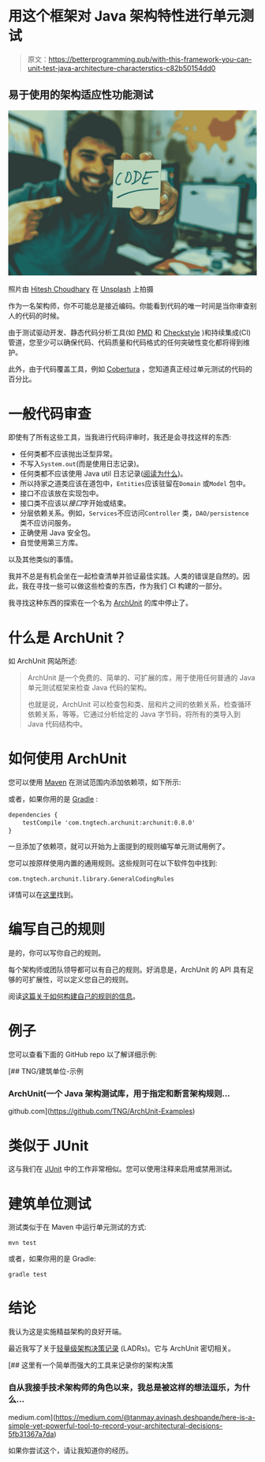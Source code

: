 # 用这个框架对 Java 架构特性进行单元测试

> 原文：<https://betterprogramming.pub/with-this-framework-you-can-unit-test-java-architecture-characterstics-c82b50154dd0>

## 易于使用的架构适应性功能测试

![](img/eea2ed07bf984a18a3d4c6fb498c5d1b.png)

照片由 [Hitesh Choudhary](https://unsplash.com/photos/pMnw5BSZYsA?utm_source=unsplash&utm_medium=referral&utm_content=creditCopyText) 在 [Unsplash](https://unsplash.com/search/photos/programming?utm_source=unsplash&utm_medium=referral&utm_content=creditCopyText) 上拍摄

作为一名架构师，你不可能总是接近编码。你能看到代码的唯一时间是当你审查别人的代码的时候。

由于测试驱动开发、静态代码分析工具(如 [PMD](https://pmd.github.io/) 和 [Checkstyle](https://checkstyle.sourceforge.io/) )和持续集成(CI)管道，您至少可以确保代码、代码质量和代码格式的任何突破性变化都将得到维护。

此外，由于代码覆盖工具，例如 [Cobertura](https://cobertura.github.io/cobertura/) ，您知道真正经过单元测试的代码的百分比。

# 一般代码审查

即使有了所有这些工具，当我进行代码评审时，我还是会寻找这样的东西:

*   任何类都不应该抛出泛型异常。
*   不写入`System.out`(而是使用日志记录)。
*   任何类都不应该使用 Java util 日志记录([阅读为什么](https://stackoverflow.com/questions/11359187/why-not-use-java-util-logging))。
*   所以持家之道类应该在道包中，`Entities`应该驻留在`Domain` 或`Model` 包中。
*   接口不应该放在实现包中。
*   接口类不应该以*接口*字开始或结束。
*   分层依赖关系。例如，`Services`不应访问`Controller` 类，`DAO/persistence` 类不应访问服务。
*   正确使用 Java 安全包。
*   自觉使用第三方库。

以及其他类似的事情。

我并不总是有机会坐在一起检查清单并验证最佳实践。人类的错误是自然的。因此，我在寻找一些可以做这些检查的东西，作为我们 CI 构建的一部分。

我寻找这种东西的探索在一个名为 [ArchUnit](https://www.archunit.org) 的库中停止了。

# 什么是 ArchUnit？

如 ArchUnit 网站所述:

> ArchUnit 是一个免费的、简单的、可扩展的库，用于使用任何普通的 Java 单元测试框架来检查 Java 代码的架构。
> 
> 也就是说，ArchUnit 可以检查包和类、层和片之间的依赖关系，检查循环依赖关系，等等。它通过分析给定的 Java 字节码，将所有的类导入到 Java 代码结构中。

# 如何使用 ArchUnit

您可以使用 [Maven](https://maven.apache.org/) 在测试范围内添加依赖项，如下所示:

或者，如果你用的是 [Gradle](https://gradle.org/) :

```
dependencies {
    testCompile 'com.tngtech.archunit:archunit:0.8.0'
}
```

一旦添加了依赖项，就可以开始为上面提到的规则编写单元测试用例了。

您可以按原样使用内置的通用规则。这些规则可在以下软件包中找到:

```
com.tngtech.archunit.library.GeneralCodingRules
```

详情可以在[这里](https://www.archunit.org/userguide/html/000_Index.html#_general_coding_rules)找到。

# 编写自己的规则

是的，你可以写你自己的规则。

每个架构师或团队领导都可以有自己的规则。好消息是，ArchUnit 的 API 具有足够的可扩展性，可以定义您自己的规则。

阅读[这篇关于如何构建自己的规则的信息](https://www.archunit.org/userguide/html/000_Index.html#_composing_rules)。

# 例子

您可以查看下面的 GitHub repo 以了解详细示例:

[](https://github.com/TNG/ArchUnit-Examples) [## TNG/建筑单位-示例

### ArchUnit(一个 Java 架构测试库，用于指定和断言架构规则…

github.com](https://github.com/TNG/ArchUnit-Examples) 

# 类似于 JUnit

这与我们在 [JUnit](https://junit.org/junit5/) 中的工作非常相似。您可以使用注释来启用或禁用测试。

# 建筑单位测试

测试类似于在 Maven 中运行单元测试的方式:

```
mvn test
```

或者，如果你用的是 Gradle:

```
gradle test
```

# 结论

我认为这是实施精益架构的良好开端。

最近我写了关于[轻量级架构决策记录](https://medium.com/@tanmay.avinash.deshpande/here-is-a-simple-yet-powerful-tool-to-record-your-architectural-decisions-5fb31367a7da) (LADRs)。它与 ArchUnit 密切相关。

[](https://medium.com/@tanmay.avinash.deshpande/here-is-a-simple-yet-powerful-tool-to-record-your-architectural-decisions-5fb31367a7da) [## 这里有一个简单而强大的工具来记录你的架构决策

### 自从我接手技术架构师的角色以来，我总是被这样的想法逗乐，为什么…

medium.com](https://medium.com/@tanmay.avinash.deshpande/here-is-a-simple-yet-powerful-tool-to-record-your-architectural-decisions-5fb31367a7da) 

如果你尝试这个，请让我知道你的经历。